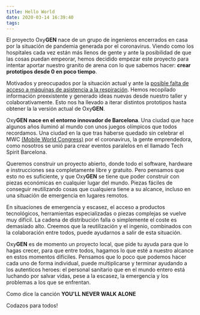```yaml
---
title: Hello World
date: 2020-03-14 16:39:40
tags:
---
```


El proyecto Oxy**GEN** nace de un grupo de ingenieros encerrados en casa por la situación de pandemia generada por el coronavirus. Viendo como los hospitales cada vez están más llenos de gente y ante la posibilidad de que las cosas puedan empeorar, hemos decidido empezar este proyecto para intentar aportar nuestro granito de arena con lo que sabemos hacer: **crear prototipos desde 0 en poco tiempo**. 

Motivados y preocupados por la situación actual y ante la [posible falta de acceso a máquinas de asistencia a la respiración](https://www.boe.es/boe/dias/2020/03/15/pdfs/BOE-A-2020-3701.pdf). Hemos recopilado información preexistente y generado ideas nuevas desde nuestro taller y colaborativamente. Esto nos ha llevado a iterar distintos prototipos hasta obtener la la versión actual de Oxy**GEN**.

Oxy**GEN** **nace en el entorno innovador de Barcelona**. Una ciudad que hace algunos años iluminó al mundo con unos juegos olímpicos que todos recordamos. Una ciudad en la que tras haberse quedado sin celebrar el MWC [(Mobile World Congress)](https://www.mwcbarcelona.com) por el coronavirus, la gente emprendedora, como nosotros se unió para crear eventos paralelos en el llamado Tech Spirit Barcelona.

Queremos construir un proyecto abierto, donde todo el software, hardware e instrucciones sea completamente libre y gratuito. Pero pensamos que esto no es suficiente, y que Oxy**GEN** se tiene que poder construir con piezas económicas en cualquier lugar del mundo. Piezas fáciles de conseguir reutilizando cosas que cualquiera tiene a su alcance, incluso en una situación de emergencia en lugares remotos. 

En situaciones de emergencia y escasez, el acceso a productos tecnológicos, herramientas especializadas o piezas complejas se vuelve muy difícil. La cadena de distribución falla o simplemente el coste es demasiado alto. Creemos que la reutilización y el ingenio, combinados con la colaboración entre todos, puede ayudarnos a salir de esta situación. 


Oxy**GEN** es de momento un proyecto local, que pide tu ayuda para que lo hagas crecer, para que entre todos, hagamos lo que esté a nuestro alcance en estos momentos difíciles. Pensamos que lo poco que podemos hacer cada uno de forma individual, puede multiplicarse y terminar ayudando a los autenticos heroes: el personal sanitario que en el mundo entero está luchando por salvar vidas, pese a la escasez, la emergencia y los problemas a los que se enfrentan.

Como dice la canción **YOU'LL NEVER WALK ALONE**


Codazos para todos!
